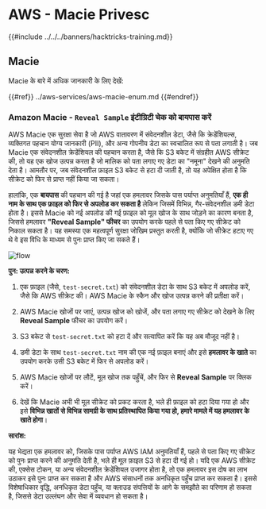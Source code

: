 # AWS - Macie Privesc

{{#include ../../../banners/hacktricks-training.md}}

## Macie

Macie के बारे में अधिक जानकारी के लिए देखें:

{{#ref}}
../aws-services/aws-macie-enum.md
{{#endref}}

### Amazon Macie - `Reveal Sample` इंटीग्रिटी चेक को बायपास करें

AWS Macie एक सुरक्षा सेवा है जो AWS वातावरण में संवेदनशील डेटा, जैसे कि क्रेडेंशियल्स, व्यक्तिगत पहचान योग्य जानकारी (PII), और अन्य गोपनीय डेटा का स्वचालित रूप से पता लगाती है। जब Macie एक संवेदनशील क्रेडेंशियल की पहचान करता है, जैसे कि S3 बकेट में संग्रहीत AWS सीक्रेट की, तो यह एक खोज उत्पन्न करता है जो मालिक को पता लगाए गए डेटा का "नमूना" देखने की अनुमति देता है। आमतौर पर, जब संवेदनशील फ़ाइल S3 बकेट से हटा दी जाती है, तो यह अपेक्षित होता है कि सीक्रेट को फिर से प्राप्त नहीं किया जा सकता।

हालांकि, एक **बायपास** की पहचान की गई है जहां एक हमलावर जिसके पास पर्याप्त अनुमतियाँ हैं, **एक ही नाम के साथ एक फ़ाइल को फिर से अपलोड कर सकता है** लेकिन जिसमें विभिन्न, गैर-संवेदनशील डमी डेटा होता है। इससे Macie को नई अपलोड की गई फ़ाइल को मूल खोज के साथ जोड़ने का कारण बनता है, जिससे हमलावर **"Reveal Sample" फीचर** का उपयोग करके पहले से पता किए गए सीक्रेट को निकाल सकता है। यह समस्या एक महत्वपूर्ण सुरक्षा जोखिम प्रस्तुत करती है, क्योंकि जो सीक्रेट हटाए गए थे वे इस विधि के माध्यम से पुनः प्राप्त किए जा सकते हैं।

![flow](https://github.com/user-attachments/assets/7b83f2d3-1690-41f1-98cc-05ccd0154a66)

**पुन: उत्पन्न करने के चरण:**

1. एक फ़ाइल (जैसे, `test-secret.txt`) को संवेदनशील डेटा के साथ S3 बकेट में अपलोड करें, जैसे कि AWS सीक्रेट की। AWS Macie के स्कैन और खोज उत्पन्न करने की प्रतीक्षा करें।

2. AWS Macie खोजों पर जाएं, उत्पन्न खोज को खोजें, और पता लगाए गए सीक्रेट को देखने के लिए **Reveal Sample** फीचर का उपयोग करें।

3. S3 बकेट से `test-secret.txt` को हटा दें और सत्यापित करें कि यह अब मौजूद नहीं है।

4. डमी डेटा के साथ `test-secret.txt` नाम की एक नई फ़ाइल बनाएं और इसे **हमलावर के खाते** का उपयोग करके उसी S3 बकेट में फिर से अपलोड करें।

5. AWS Macie खोजों पर लौटें, मूल खोज तक पहुँचें, और फिर से **Reveal Sample** पर क्लिक करें।

6. देखें कि Macie अभी भी मूल सीक्रेट को प्रकट करता है, भले ही फ़ाइल को हटा दिया गया हो और इसे **विभिन्न खातों से विभिन्न सामग्री के साथ प्रतिस्थापित किया गया हो, हमारे मामले में यह हमलावर के खाते होगा**।

**सारांश:**

यह भेद्यता एक हमलावर को, जिसके पास पर्याप्त AWS IAM अनुमतियाँ हैं, पहले से पता किए गए सीक्रेट को पुनः प्राप्त करने की अनुमति देती है, भले ही मूल फ़ाइल S3 से हटा दी गई हो। यदि एक AWS सीक्रेट की, एक्सेस टोकन, या अन्य संवेदनशील क्रेडेंशियल उजागर होता है, तो एक हमलावर इस दोष का लाभ उठाकर इसे पुनः प्राप्त कर सकता है और AWS संसाधनों तक अनधिकृत पहुँच प्राप्त कर सकता है। इससे विशेषाधिकार वृद्धि, अनधिकृत डेटा पहुँच, या क्लाउड संपत्तियों के आगे के समझौते का परिणाम हो सकता है, जिससे डेटा उल्लंघन और सेवा में व्यवधान हो सकता है।
